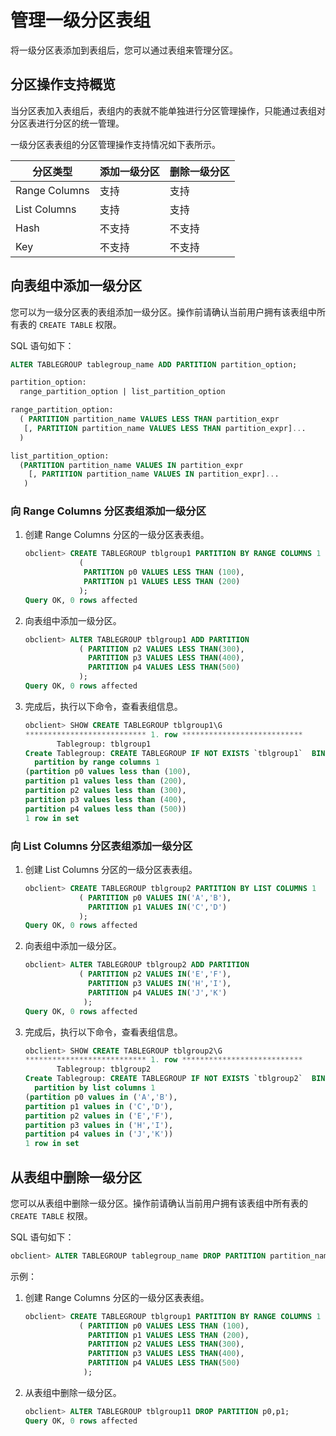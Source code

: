 管理一级分区表组 
=============================

将一级分区表添加到表组后，您可以通过表组来管理分区。

分区操作支持概览 
-----------------------------

当分区表加入表组后，表组内的表就不能单独进行分区管理操作，只能通过表组对分区表进行分区的统一管理。

一级分区表表组的分区管理操作支持情况如下表所示。


|      分区类型      | 添加一级分区 | 删除一级分区 |
|----------------|--------|--------|
| Range  Columns | 支持     | 支持     |
| List Columns   | 支持     | 支持     |
| Hash           | 不支持    | 不支持    |
| Key            | 不支持    | 不支持    |



向表组中添加一级分区 
-------------------------------

您可以为一级分区表的表组添加一级分区。操作前请确认当前用户拥有该表组中所有表的 `CREATE TABLE` 权限。

SQL 语句如下：

```sql
ALTER TABLEGROUP tablegroup_name ADD PARTITION partition_option;

partition_option:
  range_partition_option | list_partition_option

range_partition_option:
  ( PARTITION partition_name VALUES LESS THAN partition_expr
   [, PARTITION partition_name VALUES LESS THAN partition_expr]...
  )

list_partition_option:
  (PARTITION partition_name VALUES IN partition_expr
    [, PARTITION partition_name VALUES IN partition_expr]...
   )
```



### 向 Range Columns 分区表组添加一级分区 

1. 创建 Range Columns 分区的一级分区表表组。

   ```sql
   obclient> CREATE TABLEGROUP tblgroup1 PARTITION BY RANGE COLUMNS 1
               (
                PARTITION p0 VALUES LESS THAN (100),
                PARTITION p1 VALUES LESS THAN (200)
               );
   Query OK, 0 rows affected
   ```

   

2. 向表组中添加一级分区。

   ```sql
   obclient> ALTER TABLEGROUP tblgroup1 ADD PARTITION 
               ( PARTITION p2 VALUES LESS THAN(300),
                 PARTITION p3 VALUES LESS THAN(400),
                 PARTITION p4 VALUES LESS THAN(500)
               );
   Query OK, 0 rows affected
   ```

   

3. 完成后，执行以下命令，查看表组信息。

   ```sql
   obclient> SHOW CREATE TABLEGROUP tblgroup1\G
   *************************** 1. row ***************************
          Tablegroup: tblgroup1
   Create Tablegroup: CREATE TABLEGROUP IF NOT EXISTS `tblgroup1`  BINDING = FALSE
     partition by range columns 1
   (partition p0 values less than (100),
   partition p1 values less than (200),
   partition p2 values less than (300),
   partition p3 values less than (400),
   partition p4 values less than (500))
   1 row in set
   ```

   




### 向 List Columns 分区表组添加一级分区 

1. 创建 List Columns 分区的一级分区表表组。

   ```sql
   obclient> CREATE TABLEGROUP tblgroup2 PARTITION BY LIST COLUMNS 1
               ( PARTITION p0 VALUES IN('A','B'),
                 PARTITION p1 VALUES IN('C','D')
               );
   Query OK, 0 rows affected
   ```

   

2. 向表组中添加一级分区。

   ```sql
   obclient> ALTER TABLEGROUP tblgroup2 ADD PARTITION 
               ( PARTITION p2 VALUES IN('E','F'),
                 PARTITION p3 VALUES IN('H','I'),
                 PARTITION p4 VALUES IN('J','K')
                );
   Query OK, 0 rows affected
   ```

   

3. 完成后，执行以下命令，查看表组信息。

   ```sql
   obclient> SHOW CREATE TABLEGROUP tblgroup2\G
   *************************** 1. row ***************************
          Tablegroup: tblgroup2
   Create Tablegroup: CREATE TABLEGROUP IF NOT EXISTS `tblgroup2`  BINDING = FALSE
     partition by list columns 1
   (partition p0 values in ('A','B'),
   partition p1 values in ('C','D'),
   partition p2 values in ('E','F'),
   partition p3 values in ('H','I'),
   partition p4 values in ('J','K'))
   1 row in set
   ```

   




从表组中删除一级分区 
-------------------------------

您可以从表组中删除一级分区。操作前请确认当前用户拥有该表组中所有表的 `CREATE TABLE` 权限。

SQL 语句如下：

```sql
obclient> ALTER TABLEGROUP tablegroup_name DROP PARTITION partition_name[, partition_name]...;
```



示例：

1. 创建 Range Columns 分区的一级分区表表组。

   ```sql
   obclient> CREATE TABLEGROUP tblgroup1 PARTITION BY RANGE COLUMNS 1
               ( PARTITION p0 VALUES LESS THAN (100),
                 PARTITION p1 VALUES LESS THAN (200),
                 PARTITION p2 VALUES LESS THAN(300),
                 PARTITION p3 VALUES LESS THAN(400),
                 PARTITION p4 VALUES LESS THAN(500)
                );
   ```

   

2. 从表组中删除一级分区。

   ```sql
   obclient> ALTER TABLEGROUP tblgroup11 DROP PARTITION p0,p1;
   Query OK, 0 rows affected
   ```

   



